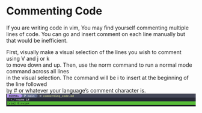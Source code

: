 # Commenting Code 
If you are writing code in vim, You may find yourself commenting multiple lines of code.
You can go and insert  comment on each line manually but that would be inefficient.

First, visually make a visual selection of the lines you wish to comment using V and j or k  
to move down and up. Then, use the norm command to run a normal mode command across all lines  
in the visual selection. The command will be i to insert at the beginning of the line followed  
by # or whatever your language’s comment character is.
![Commenting Code](/assets/images/comment_code.png)




